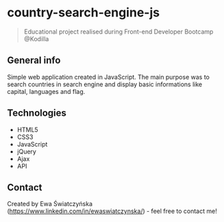 # country-search-engine-js
> Educational project realised during Front-end Developer Bootcamp @Kodilla

## General info
Simple web application created in JavaScript. The main purpose was to search countries in search engine and display basic informations like capital, languages and flag.

## Technologies
* HTML5
* CSS3
* JavaScript
* jQuery
* Ajax
* API

## Contact
Created by Ewa Światczyńska (https://www.linkedin.com/in/ewaswiatczynska/) - feel free to contact me!
